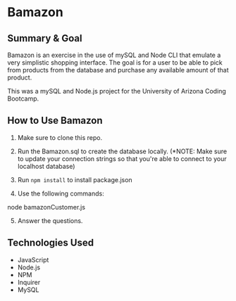 # Bamazon
## Summary & Goal

Bamazon is an exercise in the use of mySQL and Node CLI that emulate a very simplistic shopping interface. The goal is for a user to be able to pick from products from the database and purchase any available amount of that product.

This was a mySQL and Node.js project for the University of Arizona Coding Bootcamp.

## How to Use Bamazon

1. Make sure to clone this repo.

2. Run the Bamazon.sql to create the database locally. (*NOTE: Make sure to update your connection strings so that you're able to connect to your localhost database)

3. Run `npm install` to install package.json

4. Use the following commands:

node bamazonCustomer.js

5. Answer the questions.

## Technologies Used

- JavaScript
- Node.js
- NPM
- Inquirer
- MySQL
